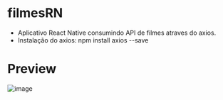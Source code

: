 # filmesRN

- Aplicativo React Native consumindo API de filmes atraves do axios.
- Instalação do axios: npm install axios --save

# Preview

![image](https://user-images.githubusercontent.com/97065934/170764877-44333e7b-f7b1-4e0f-9ce9-e3ad1587fbdb.png)
